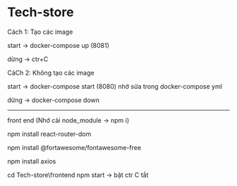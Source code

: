 # Tech-store

Cách 1: Tạo các image

start -> docker-compose up (8081)

dừng -> ctr+C

CáCh 2: Không tạo các image

start -> docker-compose start (8080) nhớ sửa trong docker-compose yml

dừng -> docker-compose down

---

front end (Nhớ cài node_module -> npm i)

npm install react-router-dom

npm install @fortawesome/fontawesome-free

npm install axios

cd Tech-store\frontend
npm start -> bật
ctr C tắt
